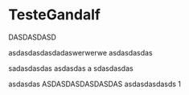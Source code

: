 # TesteGandalf

DASDASDASD

asdasdasdasdadaswerwerwe asdasdasdas

sadasdasdas
asdasdas
a
sdasdasdas

asdasdas
ASDASDASDASDASDAS
asdasdasdasds
1

